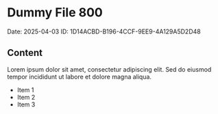 # Dummy File 800

Date: 2025-04-03
ID: 1D14ACBD-B196-4CCF-9EE9-4A129A5D2D48

## Content

Lorem ipsum dolor sit amet, consectetur adipiscing elit.
Sed do eiusmod tempor incididunt ut labore et dolore magna aliqua.

* Item 1
* Item 2
* Item 3

